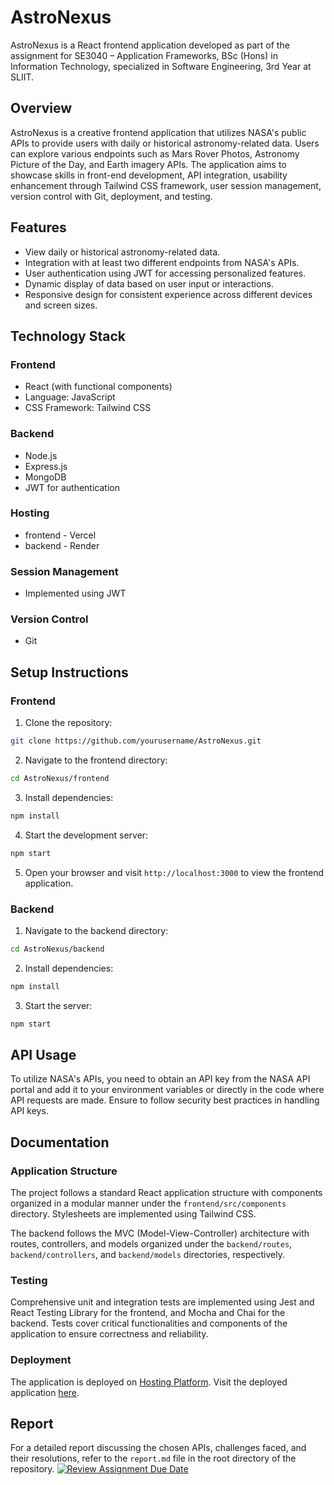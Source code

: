 # AstroNexus

AstroNexus is a React frontend application developed as part of the assignment for SE3040 – Application Frameworks, BSc (Hons) in Information Technology, specialized in Software Engineering, 3rd Year at SLIIT.

## Overview

AstroNexus is a creative frontend application that utilizes NASA's public APIs to provide users with daily or historical astronomy-related data. Users can explore various endpoints such as Mars Rover Photos, Astronomy Picture of the Day, and Earth imagery APIs. The application aims to showcase skills in front-end development, API integration, usability enhancement through Tailwind CSS framework, user session management, version control with Git, deployment, and testing.

## Features

- View daily or historical astronomy-related data.
- Integration with at least two different endpoints from NASA's APIs.
- User authentication using JWT for accessing personalized features.
- Dynamic display of data based on user input or interactions.
- Responsive design for consistent experience across different devices and screen sizes.

## Technology Stack

### Frontend

- React (with functional components)
- Language: JavaScript
- CSS Framework: Tailwind CSS

### Backend

- Node.js
- Express.js
- MongoDB
- JWT for authentication

### Hosting

- frontend - Vercel
- backend - Render

### Session Management

- Implemented using JWT

### Version Control

- Git

## Setup Instructions

### Frontend

1. Clone the repository:

```bash
git clone https://github.com/yourusername/AstroNexus.git
```

2. Navigate to the frontend directory:

```bash
cd AstroNexus/frontend
```

3. Install dependencies:

```bash
npm install
```

4. Start the development server:

```bash
npm start
```

5. Open your browser and visit `http://localhost:3000` to view the frontend application.

### Backend

1. Navigate to the backend directory:

```bash
cd AstroNexus/backend
```

2. Install dependencies:

```bash
npm install
```

3. Start the server:

```bash
npm start
```

## API Usage

To utilize NASA's APIs, you need to obtain an API key from the NASA API portal and add it to your environment variables or directly in the code where API requests are made. Ensure to follow security best practices in handling API keys.

## Documentation

### Application Structure

The project follows a standard React application structure with components organized in a modular manner under the `frontend/src/components` directory. Stylesheets are implemented using Tailwind CSS.

The backend follows the MVC (Model-View-Controller) architecture with routes, controllers, and models organized under the `backend/routes`, `backend/controllers`, and `backend/models` directories, respectively.

### Testing

Comprehensive unit and integration tests are implemented using Jest and React Testing Library for the frontend, and Mocha and Chai for the backend. Tests cover critical functionalities and components of the application to ensure correctness and reliability.

### Deployment

The application is deployed on [Hosting Platform](URL). Visit the deployed application [here](URL).

## Report

For a detailed report discussing the chosen APIs, challenges faced, and their resolutions, refer to the `report.md` file in the root directory of the repository.
[![Review Assignment Due Date](https://classroom.github.com/assets/deadline-readme-button-24ddc0f5d75046c5622901739e7c5dd533143b0c8e959d652212380cedb1ea36.svg)](https://classroom.github.com/a/V1F4A3D5)

